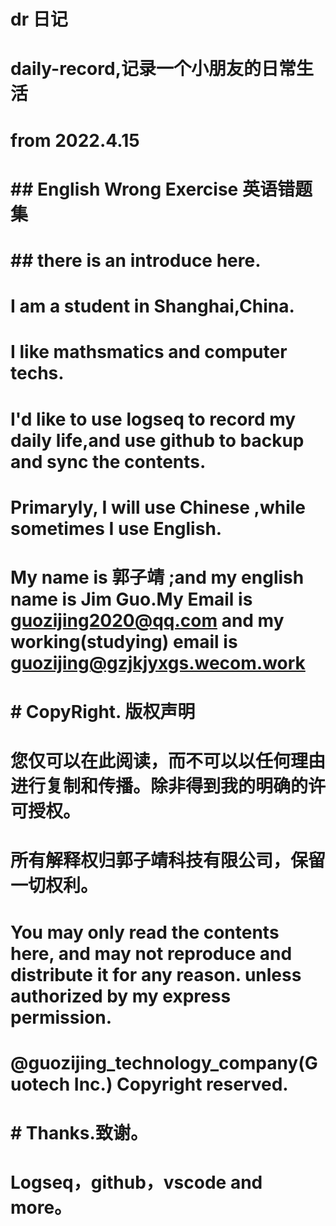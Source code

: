 # dr 日记
# daily-record,记录一个小朋友的日常生活
# from 2022.4.15
# 
# ## English Wrong Exercise 英语错题集
# ## there is an introduce here.
# I  am a student in Shanghai,China.
# I like mathsmatics and computer techs.
# I'd like to use logseq to record my daily life,and use github to backup and sync the contents.
# Primaryly, I will use Chinese ,while sometimes I use English.
# 
# My name is 郭子靖 ;and my english name is Jim Guo.My Email is guozijing2020@qq.com and my working(studying) email is guozijing@gzjkjyxgs.wecom.work
# 
# # CopyRight. 版权声明
# 您仅可以在此阅读，而不可以以任何理由进行复制和传播。除非得到我的明确的许可授权。
# 所有解释权归郭子靖科技有限公司，保留一切权利。
# You may only read the contents here, and may not reproduce and distribute it for any reason. unless authorized by my express permission.
# @guozijing_technology_company(Guotech Inc.) Copyright reserved.
# 
# # Thanks.致谢。
# Logseq，github，vscode and more。
# 